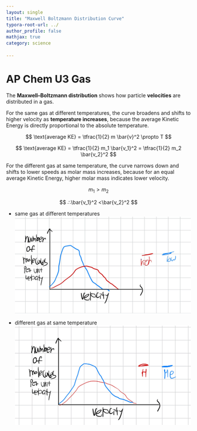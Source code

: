 ```yaml
---
layout: single
title: "Maxwell Boltzmann Distribution Curve"
typora-root-url: ../
author_profile: false
mathjax: true
category: science

---
```


# AP Chem U3 Gas

The **Maxwell–Boltzmann distribution** shows how particle **velocities** are distributed in a gas.

For the same gas at different temperatures, the curve broadens and shifts to higher velocity as **temperature increases**, because 
the average Kinetic Energy is directly proportional to the absolute temperature. 


$$
\text{average KE} = \tfrac{1}{2} m \bar{v}^2 \propto T
$$

$$
\text{average KE} = \tfrac{1}{2} m_1 \bar{v_1}^2 = \tfrac{1}{2} m_2 \bar{v_2}^2
$$

For the different gas at same temperature, the curve narrows down and shifts to lower speeds as molar mass increases, because for an equal average Kinetic Energy, higher molar mass indicates lower velocity. 


$$
{m_1} > m_2
$$

$$
∴\bar{v_1}^2 <\bar{v_2}^2
$$

- same gas at different temperatures
  <img src="/assets/images/2025-10-18-Maxwell-Boltzmann-Distribution-Curve/image-20251018145736107.png" alt="image-20251018145736107" style="zoom:50%;" />

- different gas at same temperature
  <img src="/assets/images/2025-10-18-Maxwell-Boltzmann-Distribution-Curve/image-20251018145839777.png" alt="image-20251018145839777" style="zoom:50%;" />
